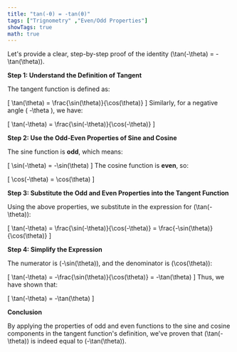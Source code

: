 ```yaml
---
title: "tan(-θ) = -tan(θ)"
tags: ["Trignometry" ,"Even/Odd Properties"]
showTags: true
math: true
---
```




Let's provide a clear, step-by-step proof of the identity \(\tan(-\theta) = -\tan(\theta)\).

**Step 1: Understand the Definition of Tangent**

The tangent function is defined as:

\[
\tan(\theta) = \frac{\sin(\theta)}{\cos(\theta)}
\]
Similarly, for a negative angle \( -\theta \), we have:

\[
\tan(-\theta) = \frac{\sin(-\theta)}{\cos(-\theta)}
\]

**Step 2: Use the Odd-Even Properties of Sine and Cosine**

The sine function is **odd**, which means:

\[
\sin(-\theta) = -\sin(\theta)
\]
The cosine function is **even**, so:

\[
\cos(-\theta) = \cos(\theta)
\]

**Step 3: Substitute the Odd and Even Properties into the Tangent Function**

Using the above properties, we substitute in the expression for \(\tan(-\theta)\):

\[
\tan(-\theta) = \frac{\sin(-\theta)}{\cos(-\theta)} = \frac{-\sin(\theta)}{\cos(\theta)}
\]

**Step 4: Simplify the Expression**

The numerator is \(-\sin(\theta)\), and the denominator is \(\cos(\theta)\):

\[
\tan(-\theta) = -\frac{\sin(\theta)}{\cos(\theta)} = -\tan(\theta)
\]
Thus, we have shown that:

\[
\tan(-\theta) = -\tan(\theta)
\]

**Conclusion**

By applying the properties of odd and even functions to the sine and cosine components in the tangent function's definition, we've proven that \(\tan(-\theta)\) is indeed equal to \(-\tan(\theta)\).